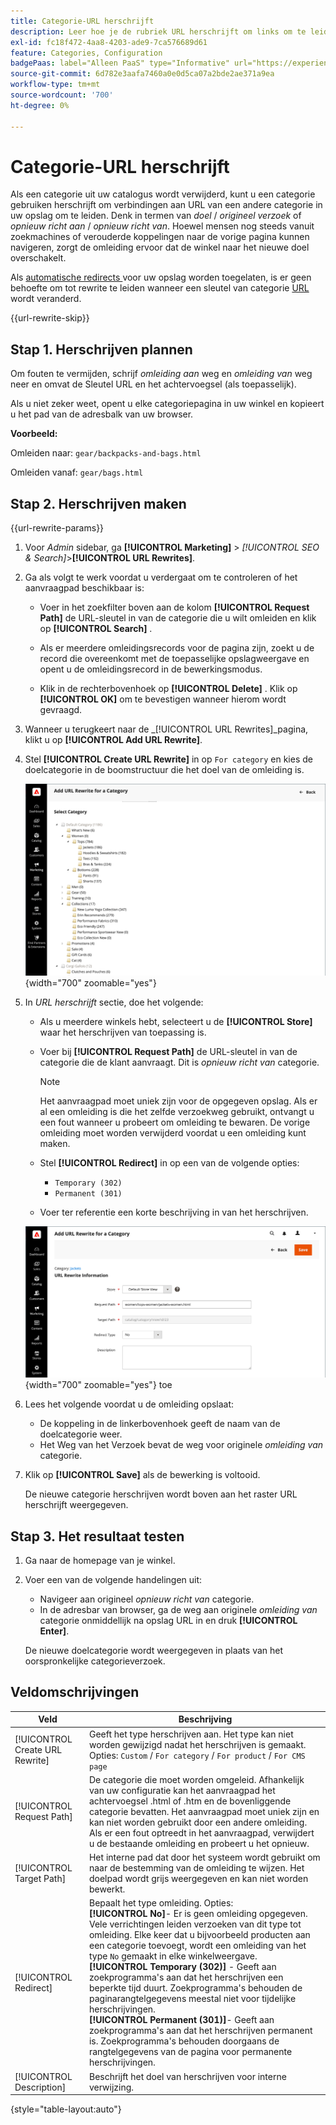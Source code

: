 ```yaml
---
title: Categorie-URL herschrijft
description: Leer hoe je de rubriek URL herschrijft om links om te leiden naar de URL van een andere categorie in je Commerce-winkel.
exl-id: fc18f472-4aa8-4203-ade9-7ca576689d61
feature: Categories, Configuration
badgePaas: label="Alleen PaaS" type="Informative" url="https://experienceleague.adobe.com/en/docs/commerce/user-guides/product-solutions" tooltip="Is alleen van toepassing op Adobe Commerce op Cloud-projecten (door Adobe beheerde PaaS-infrastructuur) en op projecten in het veld."
source-git-commit: 6d782e3aafa7460a0e0d5ca07a2bde2ae371a9ea
workflow-type: tm+mt
source-wordcount: '700'
ht-degree: 0%

---
```


# Categorie-URL herschrijft

Als een categorie uit uw catalogus wordt verwijderd, kunt u een categorie gebruiken herschrijft om verbindingen aan URL van een andere categorie in uw opslag om te leiden. Denk in termen van _doel_ / _origineel verzoek_ of _opnieuw richt aan_ / _opnieuw richt van_. Hoewel mensen nog steeds vanuit zoekmachines of verouderde koppelingen naar de vorige pagina kunnen navigeren, zorgt de omleiding ervoor dat de winkel naar het nieuwe doel overschakelt.

Als [ automatische redirects ](url-redirect-product-automatic.md) voor uw opslag worden toegelaten, is er geen behoefte om tot rewrite te leiden wanneer een sleutel van categorie [ URL ](../catalog/catalog-urls.md) wordt veranderd.

{{url-rewrite-skip}}

## Stap 1. Herschrijven plannen

Om fouten te vermijden, schrijf _omleiding aan_ weg en _omleiding van_ weg neer en omvat de Sleutel URL en het achtervoegsel (als toepasselijk).

Als u niet zeker weet, opent u elke categoriepagina in uw winkel en kopieert u het pad van de adresbalk van uw browser.

**Voorbeeld:**

Omleiden naar: `gear/backpacks-and-bags.html`

Omleiden vanaf: `gear/bags.html`

## Stap 2. Herschrijven maken

{{url-rewrite-params}}

1. Voor _Admin_ sidebar, ga **[!UICONTROL Marketing]** > _[!UICONTROL SEO & Search]_>**[!UICONTROL URL Rewrites]**.

1. Ga als volgt te werk voordat u verdergaat om te controleren of het aanvraagpad beschikbaar is:

   - Voer in het zoekfilter boven aan de kolom **[!UICONTROL Request Path]** de URL-sleutel in van de categorie die u wilt omleiden en klik op **[!UICONTROL Search]** .

   - Als er meerdere omleidingsrecords voor de pagina zijn, zoekt u de record die overeenkomt met de toepasselijke opslagweergave en opent u de omleidingsrecord in de bewerkingsmodus.

   - Klik in de rechterbovenhoek op **[!UICONTROL Delete]** . Klik op **[!UICONTROL OK]** om te bevestigen wanneer hierom wordt gevraagd.

1. Wanneer u terugkeert naar de _[!UICONTROL URL Rewrites]_pagina, klikt u op **[!UICONTROL Add URL Rewrite]**.

1. Stel **[!UICONTROL Create URL Rewrite]** in op `For category` en kies de doelcategorie in de boomstructuur die het doel van de omleiding is.

   ![ URL herschrijft - kies categorie ](./assets/url-rewrite-category-choose.png){width="700" zoomable="yes"}

1. In _URL herschrijft_ sectie, doe het volgende:

   - Als u meerdere winkels hebt, selecteert u de **[!UICONTROL Store]** waar het herschrijven van toepassing is.

   - Voer bij **[!UICONTROL Request Path]** de URL-sleutel in van de categorie die de klant aanvraagt. Dit is _opnieuw richt van_ categorie.

     >[!NOTE]
     >
     >Het aanvraagpad moet uniek zijn voor de opgegeven opslag. Als er al een omleiding is die het zelfde verzoekweg gebruikt, ontvangt u een fout wanneer u probeert om omleiding te bewaren. De vorige omleiding moet worden verwijderd voordat u een omleiding kunt maken.

   - Stel **[!UICONTROL Redirect]** in op een van de volgende opties:

      - `Temporary (302)`
      - `Permanent (301)`

   - Voer ter referentie een korte beschrijving in van het herschrijven.

   ![ voeg URL herschrijven voor categorie ](./assets/url-rewrite-for-category.png){width="700" zoomable="yes"} toe

1. Lees het volgende voordat u de omleiding opslaat:

   - De koppeling in de linkerbovenhoek geeft de naam van de doelcategorie weer.
   - Het Weg van het Verzoek bevat de weg voor originele _omleiding van_ categorie.

1. Klik op **[!UICONTROL Save]** als de bewerking is voltooid.

   De nieuwe categorie herschrijven wordt boven aan het raster URL herschrijft weergegeven.

## Stap 3. Het resultaat testen

1. Ga naar de homepage van je winkel.

1. Voer een van de volgende handelingen uit:

   - Navigeer aan origineel _opnieuw richt van_ categorie.
   - In de adresbar van browser, ga de weg aan originele _omleiding van_ categorie onmiddellijk na opslag URL in en druk **[!UICONTROL Enter]**.

   De nieuwe doelcategorie wordt weergegeven in plaats van het oorspronkelijke categorieverzoek.

## Veldomschrijvingen

| Veld | Beschrijving |
|--- |--- |
| [!UICONTROL Create URL Rewrite] | Geeft het type herschrijven aan. Het type kan niet worden gewijzigd nadat het herschrijven is gemaakt. Opties: `Custom` / `For category` / `For product` / `For CMS page` |
| [!UICONTROL Request Path] | De categorie die moet worden omgeleid. Afhankelijk van uw configuratie kan het aanvraagpad het achtervoegsel .html of .htm en de bovenliggende categorie bevatten. Het aanvraagpad moet uniek zijn en kan niet worden gebruikt door een andere omleiding. Als er een fout optreedt in het aanvraagpad, verwijdert u de bestaande omleiding en probeert u het opnieuw. |
| [!UICONTROL Target Path] | Het interne pad dat door het systeem wordt gebruikt om naar de bestemming van de omleiding te wijzen. Het doelpad wordt grijs weergegeven en kan niet worden bewerkt. |
| [!UICONTROL Redirect] | Bepaalt het type omleiding. Opties: <br/>**[!UICONTROL No]**- Er is geen omleiding opgegeven. Vele verrichtingen leiden verzoeken van dit type tot omleiding. Elke keer dat u bijvoorbeeld producten aan een categorie toevoegt, wordt een omleiding van het type `No` gemaakt in elke winkelweergave.<br/>**[!UICONTROL Temporary (302)]** - Geeft aan zoekprogramma&#39;s aan dat het herschrijven een beperkte tijd duurt. Zoekprogramma&#39;s behouden de paginarangtelgegevens meestal niet voor tijdelijke herschrijvingen. <br/>**[!UICONTROL Permanent (301)]**- Geeft aan zoekprogramma&#39;s aan dat het herschrijven permanent is. Zoekprogramma&#39;s behouden doorgaans de rangtelgegevens van de pagina voor permanente herschrijvingen. |
| [!UICONTROL Description] | Beschrijft het doel van herschrijven voor interne verwijzing. |

{style="table-layout:auto"}
